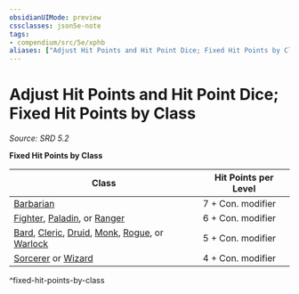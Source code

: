 ```yaml
---
obsidianUIMode: preview
cssclasses: json5e-note
tags:
- compendium/src/5e/xphb
aliases: ["Adjust Hit Points and Hit Point Dice; Fixed Hit Points by Class"]
---
```

# Adjust Hit Points and Hit Point Dice; Fixed Hit Points by Class
*Source: SRD 5.2* 

**Fixed Hit Points by Class**

| Class | Hit Points per Level |
|-------|----------------------|
| [Barbarian](compendium/classes/barbarian-xphb.md) | 7 + Con. modifier |
| [Fighter](compendium/classes/fighter-xphb.md), [Paladin](compendium/classes/paladin-xphb.md), or [Ranger](compendium/classes/ranger-xphb.md) | 6 + Con. modifier |
| [Bard](compendium/classes/bard-xphb.md), [Cleric](compendium/classes/cleric-xphb.md), [Druid](compendium/classes/druid-xphb.md), [Monk](compendium/classes/monk-xphb.md), [Rogue](compendium/classes/rogue-xphb.md), or [Warlock](compendium/classes/warlock-xphb.md) | 5 + Con. modifier |
| [Sorcerer](compendium/classes/sorcerer-xphb.md) or [Wizard](compendium/classes/wizard-xphb.md) | 4 + Con. modifier |
^fixed-hit-points-by-class
